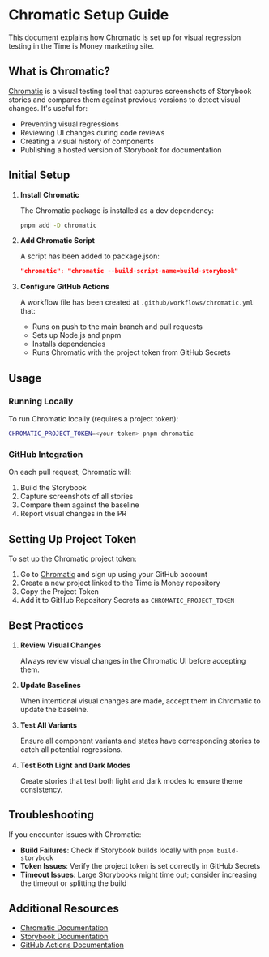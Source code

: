 # Chromatic Setup Guide

This document explains how Chromatic is set up for visual regression testing in the Time is Money marketing site.

## What is Chromatic?

[Chromatic](https://www.chromatic.com/) is a visual testing tool that captures screenshots of Storybook stories and compares them against previous versions to detect visual changes. It's useful for:

- Preventing visual regressions
- Reviewing UI changes during code reviews
- Creating a visual history of components
- Publishing a hosted version of Storybook for documentation

## Initial Setup

1. **Install Chromatic**

   The Chromatic package is installed as a dev dependency:

   ```bash
   pnpm add -D chromatic
   ```

2. **Add Chromatic Script**

   A script has been added to package.json:

   ```json
   "chromatic": "chromatic --build-script-name=build-storybook"
   ```

3. **Configure GitHub Actions**

   A workflow file has been created at `.github/workflows/chromatic.yml` that:

   - Runs on push to the main branch and pull requests
   - Sets up Node.js and pnpm
   - Installs dependencies
   - Runs Chromatic with the project token from GitHub Secrets

## Usage

### Running Locally

To run Chromatic locally (requires a project token):

```bash
CHROMATIC_PROJECT_TOKEN=<your-token> pnpm chromatic
```

### GitHub Integration

On each pull request, Chromatic will:

1. Build the Storybook
2. Capture screenshots of all stories
3. Compare them against the baseline
4. Report visual changes in the PR

## Setting Up Project Token

To set up the Chromatic project token:

1. Go to [Chromatic](https://www.chromatic.com/) and sign up using your GitHub account
2. Create a new project linked to the Time is Money repository
3. Copy the Project Token
4. Add it to GitHub Repository Secrets as `CHROMATIC_PROJECT_TOKEN`

## Best Practices

1. **Review Visual Changes**

   Always review visual changes in the Chromatic UI before accepting them.

2. **Update Baselines**

   When intentional visual changes are made, accept them in Chromatic to update the baseline.

3. **Test All Variants**

   Ensure all component variants and states have corresponding stories to catch all potential regressions.

4. **Test Both Light and Dark Modes**

   Create stories that test both light and dark modes to ensure theme consistency.

## Troubleshooting

If you encounter issues with Chromatic:

- **Build Failures**: Check if Storybook builds locally with `pnpm build-storybook`
- **Token Issues**: Verify the project token is set correctly in GitHub Secrets
- **Timeout Issues**: Large Storybooks might time out; consider increasing the timeout or splitting the build

## Additional Resources

- [Chromatic Documentation](https://www.chromatic.com/docs/)
- [Storybook Documentation](https://storybook.js.org/docs/react/get-started/introduction)
- [GitHub Actions Documentation](https://docs.github.com/en/actions)
